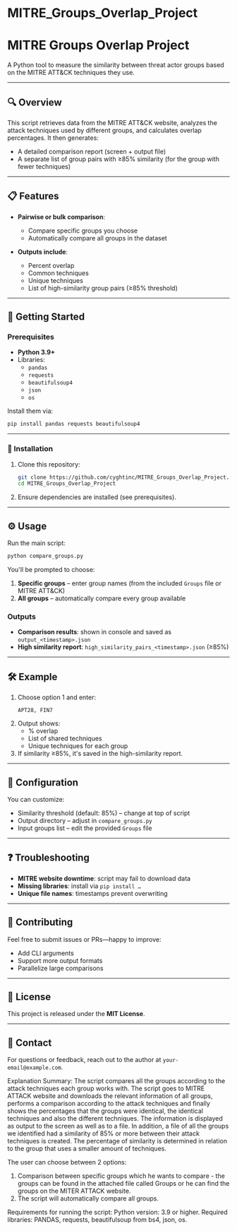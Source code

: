 # MITRE_Groups_Overlap_Project

# MITRE Groups Overlap Project

A Python tool to measure the similarity between threat actor groups based on the MITRE ATT&CK techniques they use.

---

## 🔍 Overview

This script retrieves data from the MITRE ATT&CK website, analyzes the attack techniques used by different groups, and calculates overlap percentages. It then generates:

- A detailed comparison report (screen + output file)
- A separate list of group pairs with ≥85% similarity (for the group with fewer techniques)

---

## 📋 Features

- **Pairwise or bulk comparison**:  
  - Compare specific groups you choose  
  - Automatically compare all groups in the dataset

- **Outputs include**:  
  - Percent overlap  
  - Common techniques  
  - Unique techniques  
  - List of high-similarity group pairs (≥85% threshold)

---

## 🚀 Getting Started

### Prerequisites

- **Python 3.9+**  
- Libraries:
  - `pandas`
  - `requests`
  - `beautifulsoup4`
  - `json`
  - `os`

Install them via:

```bash
pip install pandas requests beautifulsoup4
```

---

### 🧰 Installation

1. Clone this repository:
    ```bash
    git clone https://github.com/cyghtinc/MITRE_Groups_Overlap_Project.git
    cd MITRE_Groups_Overlap_Project
    ```
2. Ensure dependencies are installed (see prerequisites).

---

## ⚙️ Usage

Run the main script:

```bash
python compare_groups.py
```

You'll be prompted to choose:

1. **Specific groups** – enter group names (from the included `Groups` file or MITRE ATT&CK)  
2. **All groups** – automatically compare every group available

### Outputs

- **Comparison results**: shown in console and saved as `output_<timestamp>.json`  
- **High similarity report**: `high_similarity_pairs_<timestamp>.json` (≥85%)

---

## 🛠️ Example

1. Choose option 1 and enter:
   ```
   APT28, FIN7
   ```
2. Output shows:
   - % overlap  
   - List of shared techniques  
   - Unique techniques for each group  
3. If similarity ≥85%, it's saved in the high-similarity report.

---

## 📅 Configuration

You can customize:

- Similarity threshold (default: 85%) – change at top of script
- Output directory – adjust in `compare_groups.py`
- Input groups list – edit the provided `Groups` file

---

## ❓ Troubleshooting

- **MITRE website downtime**: script may fail to download data  
- **Missing libraries**: install via `pip install …`  
- **Unique file names**: timestamps prevent overwriting

---

## 📝 Contributing

Feel free to submit issues or PRs—happy to improve:

- Add CLI arguments  
- Support more output formats  
- Parallelize large comparisons

---

## 📄 License

This project is released under the **MIT License**.

---

## 📧 Contact

For questions or feedback, reach out to the author at `your-email@example.com`.





Explanation Summary:
The script compares all the groups according to the attack techniques each group works with.
The script goes to MITRE ATTACK website and downloads the relevant information of all groups, performs a comparison according to the attack techniques and finally shows the percentages that the groups were identical, the identical techniques and also the different techniques. The information is displayed as output to the screen as well as to a file. In addition, a file of all the groups we identified had a similarity of 85% or more between their attack techniques is created.
The percentage of similarity is determined in relation to the group that uses a smaller amount of techniques.

The user can choose between 2 options:
1. Comparison between specific groups which he wants to compare - the groups can be found in the attached file called Groups or he can find the groups on the MITER ATTACK website.
2. The script will automatically compare all groups.

Requirements for running the script:
Python version: 3.9 or higher.
Required libraries: PANDAS, requests, beautifulsoup from bs4, json, os.
